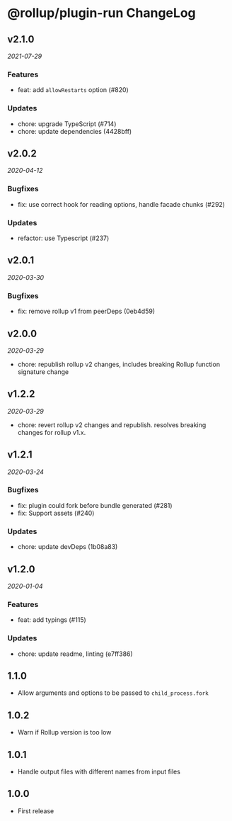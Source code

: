 # @rollup/plugin-run ChangeLog

## v2.1.0

_2021-07-29_

### Features

- feat: add `allowRestarts` option (#820)

### Updates

- chore: upgrade TypeScript (#714)
- chore: update dependencies (4428bff)

## v2.0.2

_2020-04-12_

### Bugfixes

- fix: use correct hook for reading options, handle facade chunks (#292)

### Updates

- refactor: use Typescript (#237)

## v2.0.1

_2020-03-30_

### Bugfixes

- fix: remove rollup v1 from peerDeps (0eb4d59)

## v2.0.0

_2020-03-29_

- chore: republish rollup v2 changes, includes breaking Rollup function signature change

## v1.2.2

_2020-03-29_

- chore: revert rollup v2 changes and republish. resolves breaking changes for rollup v1.x.

## v1.2.1

_2020-03-24_

### Bugfixes

- fix: plugin could fork before bundle generated (#281)
- fix: Support assets (#240)

### Updates

- chore: update devDeps (1b08a83)

## v1.2.0

_2020-01-04_

### Features

- feat: add typings (#115)

### Updates

- chore: update readme, linting (e7ff386)

## 1.1.0

- Allow arguments and options to be passed to `child_process.fork`

## 1.0.2

- Warn if Rollup version is too low

## 1.0.1

- Handle output files with different names from input files

## 1.0.0

- First release

